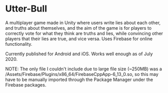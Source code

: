 # Utter-Bull

A multiplayer game made in Unity where users write lies about each other, and truths about themselves, and the aim of the game is for players to correctly vote for what they think are truths and lies, while convincing other players that their lies are true, and vice versa. Uses Firebase for online functionality. 

Currently published for Android and iOS. Works well enough as of July 2020.

NOTE: The only file I couldn't include due to large file size (~250MB) was a /Assets/Firebase/Plugins/x86_64/FirebaseCppApp-6_13_0.so, so this may have to be manually imported through the Package Manager under the Firebase packages.
